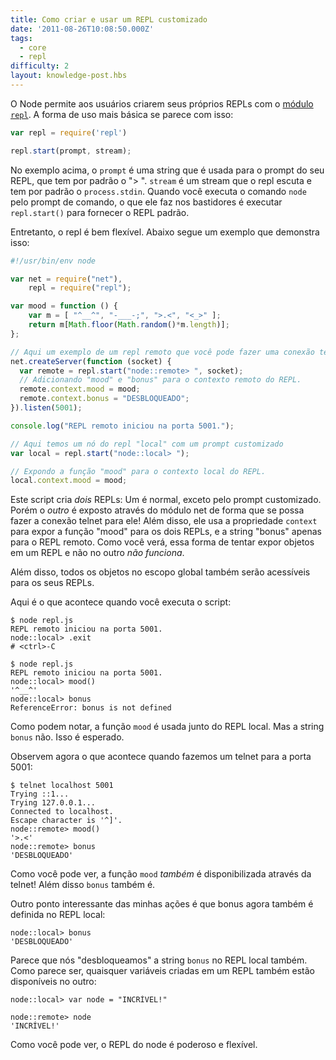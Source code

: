 ```yaml
---
title: Como criar e usar um REPL customizado
date: '2011-08-26T10:08:50.000Z'
tags:
  - core
  - repl
difficulty: 2
layout: knowledge-post.hbs
---
```


O Node permite aos usuários criarem seus próprios REPLs com o [módulo `repl`](https://nodejs.org/dist/latest/docs/api/repl.html). A forma de uso mais básica se parece com isso:

```js
var repl = require('repl')

repl.start(prompt, stream);
```

No exemplo acima, o `prompt` é uma string que é usada para o prompt do seu REPL, que tem por padrão o "> ". `stream` é um stream que o repl escuta e tem por padrão o `process.stdin`. Quando você executa o comando `node` pelo prompt de comando, o que ele faz nos bastidores é executar `repl.start()` para fornecer o REPL padrão.

Entretanto, o repl é bem flexível. Abaixo segue um exemplo que demonstra isso:

```js
#!/usr/bin/env node

var net = require("net"),
    repl = require("repl");

var mood = function () {
    var m = [ "^__^", "-___-;", ">.<", "<_>" ];
    return m[Math.floor(Math.random()*m.length)];
};

// Aqui um exemplo de um repl remoto que você pode fazer uma conexão telnet!
net.createServer(function (socket) {
  var remote = repl.start("node::remote> ", socket);
  // Adicionando "mood" e "bonus" para o contexto remoto do REPL.
  remote.context.mood = mood;
  remote.context.bonus = "DESBLOQUEADO";
}).listen(5001);

console.log("REPL remoto iniciou na porta 5001.");

// Aqui temos um nó do repl "local" com um prompt customizado
var local = repl.start("node::local> ");

// Expondo a função "mood" para o contexto local do REPL.
local.context.mood = mood;
```

Este script cria *dois* REPLs: Um é normal, exceto pelo prompt customizado. Porém o *outro* é exposto através do módulo net de forma que se possa fazer a conexão telnet para ele! Além disso, ele usa a propriedade `context` para expor a função "mood" para os dois REPLs, e a string "bonus" apenas para o REPL remoto. Como você verá, essa forma de tentar expor objetos em um REPL e não no outro *não funciona*.

Além disso, todos os objetos no escopo global também serão acessíveis para os seus REPLs.

Aqui é o que acontece quando você executa o script:

```shell
$ node repl.js
REPL remoto iniciou na porta 5001.
node::local> .exit
# <ctrl>-C

$ node repl.js
REPL remoto iniciou na porta 5001.
node::local> mood()
'^__^'
node::local> bonus
ReferenceError: bonus is not defined
```

Como podem notar, a função `mood` é usada junto do REPL local. Mas a string `bonus` não. Isso é esperado.

Observem agora o que acontece quando fazemos um telnet para a porta 5001:

```shell
$ telnet localhost 5001
Trying ::1...
Trying 127.0.0.1...
Connected to localhost.
Escape character is '^]'.
node::remote> mood()
'>.<'
node::remote> bonus
'DESBLOQUEADO'
```

Como você pode ver, a função `mood` *também* é disponibilizada através da telnet! Além disso `bonus` também é.

Outro ponto interessante das minhas ações é que bonus agora também é definida no REPL local:

```shell
node::local> bonus
'DESBLOQUEADO'
```

Parece que nós "desbloqueamos" a string `bonus` no REPL local também. Como parece ser, quaisquer variáveis criadas em um REPL também estão disponíveis no outro:

```shell
node::local> var node = "INCRÍVEL!"

node::remote> node
'INCRÍVEL!'
```

Como você pode ver, o REPL do node é poderoso e flexível.
